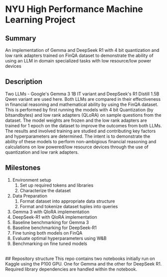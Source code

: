 # NYU High Performance Machine Learning Project
## Summary
An implementation of Gemma and DeepSeek R1 with 4 bit quantization and low rank adapters trained on FinQA dataset to demonstrate the ability of using an LLM in domain specialized tasks with low resource/low power devices
<br>
## Description
Two LLMs - Google's Gemma 3 1B IT variant and DeepSeek's R1 Distill 1.5B Qwen variant are used here. Both LLMs are compared in their effectiveness in financial reasoning and mathematical ability by using the FinQA dataset.
This is performed by first running the models with 4 bit Quantization (by bitsandbytes) and low rank adapters (QLoRA) on sample questions from the dataset. 
The model weights are frozen and the low rank adapters are trained for 1 epoch on the dataset to improve the outcomes from both LLMs. The results and involved training are studied and contributing key factors and hyperparameters are determined.
The intent is to demonstrate the ability of these models to perform non-ambigious financial reasoning and calculations on low powered/low resource devices through the use of quantization and low rank adapters.
<br>
## Milestones
<ol>
  <li>Environment setup<ol><li>Set up required tokens and libraries</li><li>Characterize the dataset</li></ol></li>
  <li>Data Preparation<ol><li>Format dataset into appropriate data structure</li><li>Format and tokenize dataset tuples into queries</li></ol></li>
  <li>Gemma 3 with QloRA implementation</li>
  <li>DeepSeek-R1 with QloRA implementation</li>
  <li>Baseline benchmarking for Gemma 3</li>
  <li>Baseline benchmarking for DeepSeek-R1</li>
  <li>Fine tuning both models on FinQA</li>
  <li>Evaluate optimal hyperparameters using W&B</li>
  <li>Benchmarking on fine tuned models</li>
</ol>
<br>
## Repository structure
This repo contains two notebooks initially run on Kaggle using the P100 GPU. One for Gemma and the other for DeepSeek R1. Required library dependencies are handled within the notebook.
<br>
